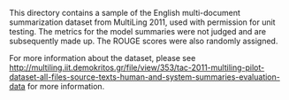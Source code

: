 This directory contains a sample of the English multi-document summarization dataset from MultiLing 2011, used with permission for unit testing.
The metrics for the model summaries were not judged and are subsequently made up.
The ROUGE scores were also randomly assigned.

For more information about the dataset, please see http://multiling.iit.demokritos.gr/file/view/353/tac-2011-multiling-pilot-dataset-all-files-source-texts-human-and-system-summaries-evaluation-data for more information.